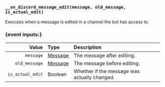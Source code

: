 ### `__on_discord_message_edit(message, old_message, is_actual_edit)`

Executes when a message is edited in a channel the bot has access to.


### {event inputs:}

|            Value | Type                          | Description                                  |
|-----------------:|:------------------------------|:---------------------------------------------|
|        `message` | [Message](/values/message.md) | The message after editing.                   |
|    `old_message` | [Message](/values/message.md) | The message before editing.                  |
| `is_actual_edit` | Boolean                       | Whether if the message was actually changed. |